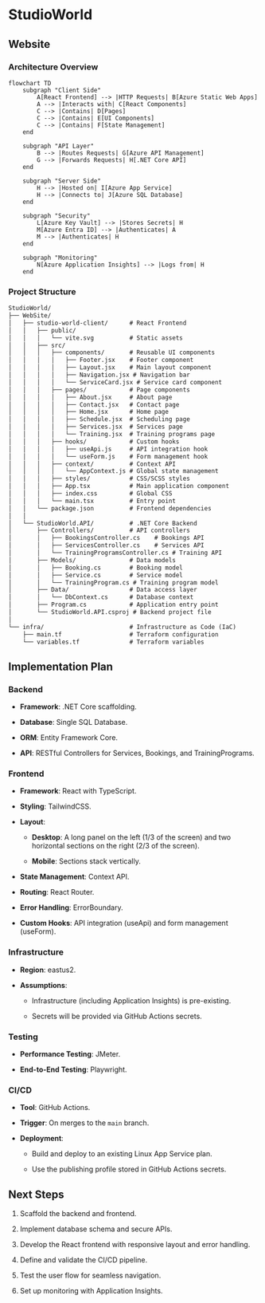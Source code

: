 # StudioWorld


## Website

### Architecture Overview

```mermaid
flowchart TD
    subgraph "Client Side"
        A[React Frontend] --> |HTTP Requests| B[Azure Static Web Apps]
        A --> |Interacts with| C[React Components]
        C --> |Contains| D[Pages]
        C --> |Contains| E[UI Components]
        C --> |Contains| F[State Management]
    end

    subgraph "API Layer"
        B --> |Routes Requests| G[Azure API Management]
        G --> |Forwards Requests| H[.NET Core API]
    end

    subgraph "Server Side"
        H --> |Hosted on| I[Azure App Service]
        H --> |Connects to| J[Azure SQL Database]
    end

    subgraph "Security"
        L[Azure Key Vault] --> |Stores Secrets| H
        M[Azure Entra ID] --> |Authenticates| A
        M --> |Authenticates| H
    end

    subgraph "Monitoring"
        N[Azure Application Insights] --> |Logs from| H
    end
```



### Project Structure

```markdown
StudioWorld/
├── WebSite/
│   ├── studio-world-client/      # React Frontend
│   │   ├── public/
│   │   │   └── vite.svg          # Static assets
│   │   ├── src/
│   │   │   ├── components/       # Reusable UI components
│   │   │   │   ├── Footer.jsx    # Footer component
│   │   │   │   ├── Layout.jsx    # Main layout component
│   │   │   │   ├── Navigation.jsx # Navigation bar
│   │   │   │   └── ServiceCard.jsx # Service card component
│   │   │   ├── pages/            # Page components
│   │   │   │   ├── About.jsx     # About page
│   │   │   │   ├── Contact.jsx   # Contact page
│   │   │   │   ├── Home.jsx      # Home page
│   │   │   │   ├── Schedule.jsx  # Scheduling page
│   │   │   │   ├── Services.jsx  # Services page
│   │   │   │   └── Training.jsx  # Training programs page
│   │   │   ├── hooks/            # Custom hooks
│   │   │   │   ├── useApi.js     # API integration hook
│   │   │   │   └── useForm.js    # Form management hook
│   │   │   ├── context/          # Context API
│   │   │   │   └── AppContext.js # Global state management
│   │   │   ├── styles/           # CSS/SCSS styles
│   │   │   ├── App.tsx           # Main application component
│   │   │   ├── index.css         # Global CSS
│   │   │   └── main.tsx          # Entry point
│   │   └── package.json          # Frontend dependencies
│   │
│   └── StudioWorld.API/          # .NET Core Backend
│       ├── Controllers/          # API controllers
│       │   ├── BookingsController.cs    # Bookings API
│       │   ├── ServicesController.cs    # Services API
│       │   └── TrainingProgramsController.cs # Training API
│       ├── Models/               # Data models
│       │   ├── Booking.cs        # Booking model
│       │   ├── Service.cs        # Service model
│       │   └── TrainingProgram.cs # Training program model
│       ├── Data/                 # Data access layer
│       │   └── DbContext.cs      # Database context
│       ├── Program.cs            # Application entry point
│       └── StudioWorld.API.csproj # Backend project file
│
└── infra/                        # Infrastructure as Code (IaC)
    ├── main.tf                   # Terraform configuration
    └── variables.tf              # Terraform variables
```


## Implementation Plan

### Backend

- **Framework**: .NET Core scaffolding.

- **Database**: Single SQL Database.

- **ORM**: Entity Framework Core.

- **API**: RESTful Controllers for Services, Bookings, and TrainingPrograms.

### Frontend

- **Framework**: React with TypeScript.

- **Styling**: TailwindCSS.

- **Layout**:

  - **Desktop**: A long panel on the left (1/3 of the screen) and two horizontal sections on the right (2/3 of the screen).

  - **Mobile**: Sections stack vertically.

- **State Management**: Context API.

- **Routing**: React Router.

- **Error Handling**: ErrorBoundary.

- **Custom Hooks**: API integration (useApi) and form management (useForm).

### Infrastructure

- **Region**: eastus2.

- **Assumptions**:

  - Infrastructure (including Application Insights) is pre-existing.

  - Secrets will be provided via GitHub Actions secrets.

### Testing

- **Performance Testing**: JMeter.

- **End-to-End Testing**: Playwright.

### CI/CD

- **Tool**: GitHub Actions.

- **Trigger**: On merges to the `main` branch.

- **Deployment**:

  - Build and deploy to an existing Linux App Service plan.

  - Use the publishing profile stored in GitHub Actions secrets.

## Next Steps

1. Scaffold the backend and frontend.

2. Implement database schema and secure APIs.

3. Develop the React frontend with responsive layout and error handling.

4. Define and validate the CI/CD pipeline.

5. Test the user flow for seamless navigation.

6. Set up monitoring with Application Insights.
